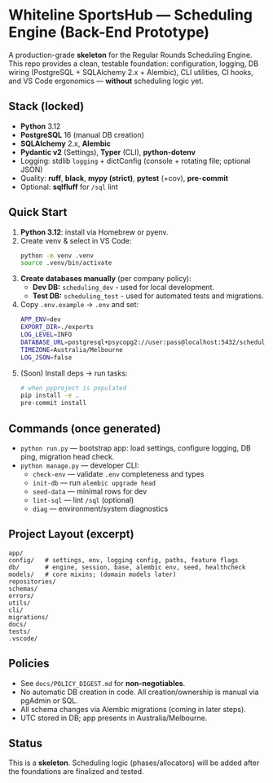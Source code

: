 # Whiteline SportsHub — Scheduling Engine (Back-End Prototype)

A production-grade **skeleton** for the Regular Rounds Scheduling Engine. This repo provides a clean, testable foundation: configuration, logging, DB wiring (PostgreSQL + SQLAlchemy 2.x + Alembic), CLI utilities, CI hooks, and VS Code ergonomics — **without** scheduling logic yet.

## Stack (locked)
- **Python** 3.12
- **PostgreSQL** 16 (manual DB creation)
- **SQLAlchemy** 2.x, **Alembic**
- **Pydantic v2** (Settings), **Typer** (CLI), **python-dotenv**
- Logging: stdlib `logging` + dictConfig (console + rotating file; optional JSON)
- Quality: **ruff**, **black**, **mypy (strict)**, **pytest** (+cov), **pre-commit**
- Optional: **sqlfluff** for `/sql` lint

## Quick Start
1. **Python 3.12**: install via Homebrew or pyenv.  
2. Create venv & select in VS Code:
   ```bash
   python -m venv .venv
   source .venv/bin/activate
   ```
3. **Create databases manually** (per company policy):
    - **Dev DB:** ```scheduling_dev``` - used for local development.
    - **Test DB:** ```scheduling_test``` - used for automated tests and migrations.
4. Copy ```.env.example``` → ```.env``` and set:
    ```bash
    APP_ENV=dev
    EXPORT_DIR=./exports
    LOG_LEVEL=INFO
    DATABASE_URL=postgresql+psycopg2://user:pass@localhost:5432/scheduling_dev
    TIMEZONE=Australia/Melbourne
    LOG_JSON=false
    ```
5. (Soon) Install deps → run tasks:
    ```bash
    # when pyproject is populated
    pip install -e .
    pre-commit install
    ```

## Commands (once generated)
- ```python run.py``` — bootstrap app: load settings, configure logging, DB ping, migration head check.
- ```python manage.py``` — developer CLI:
    - ```check-env``` — validate ```.env``` completeness and types
    - ```init-db``` — run ```alembic upgrade head```
    - ```seed-data``` — minimal rows for dev
    - ```lint-sql``` — lint ```/sql``` (optional)
    - ```diag``` — environment/system diagnostics

## Project Layout (excerpt)
```arduino
app/
config/   # settings, env, logging config, paths, feature flags
db/       # engine, session, base, alembic env, seed, healthcheck
models/   # core mixins; (domain models later)
repositories/
schemas/
errors/
utils/
cli/
migrations/
docs/
tests/
.vscode/
```

## Policies
- See ```docs/POLICY_DIGEST.md``` for **non-negotiables**.
- No automatic DB creation in code. All creation/ownership is manual via pgAdmin or SQL.
- All schema changes via Alembic migrations (coming in later steps).
- UTC stored in DB; app presents in Australia/Melbourne.

## Status
This is a **skeleton**. Scheduling logic (phases/allocators) will be added after the foundations are finalized and tested.